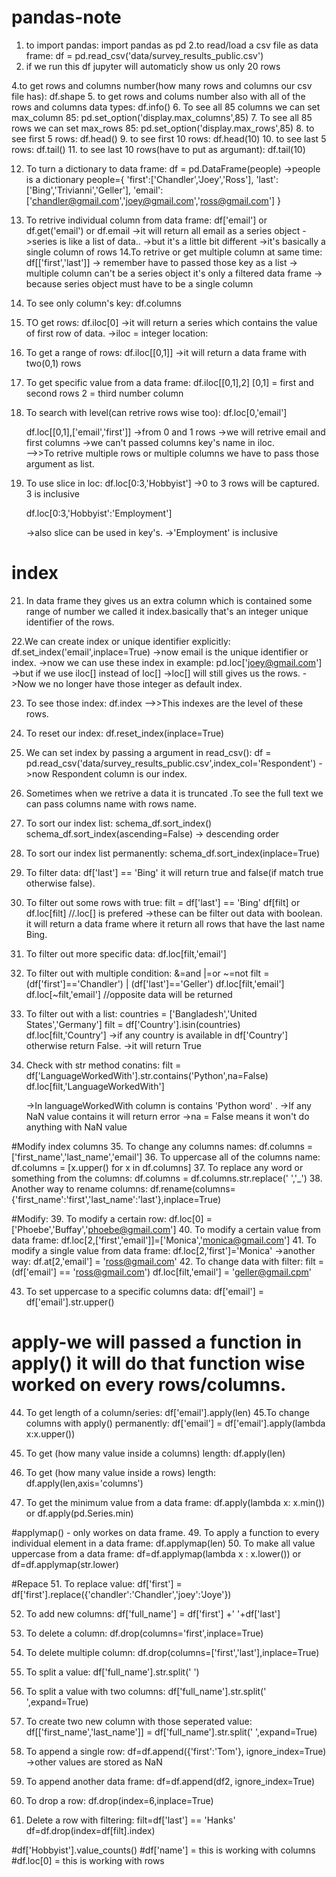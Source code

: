 # pandas-note

1. to import pandas:
	import pandas as pd
2.to read/load a csv file as data frame:
	df = pd.read_csv('data/survey_results_public.csv')
3. if we run this df jupyter will automaticly show us only 20 rows

4.to get rows and columns number(how many rows and columns our csv file has):
	df.shape
5. to get rows and colums number also with all of the rows and columns data types:
	df.info()
6. To see all 85 columns we can set max_column 85:
	pd.set_option('display.max_columns',85) 
7. To see all 85 rows we can set max_rows 85:
	pd.set_option('display.max_rows',85)
8. to see first 5 rows:
	df.head()
9. to see first 10 rows:
	df.head(10)
10. to see last 5 rows:
	df.tail()
11. to see last 10 rows(have to put as argumant):
	df.tail(10)

12. To turn a dictionary to data frame:
	df = pd.DataFrame(people)
	->people is a dictionary
	people={
    		'first':['Chandler','Joey','Ross'],
    		'last':['Bing','Trivianni','Geller'],
    		'email':['chandler@gmail.com','joey@gmail.com','ross@gmail.com']
	}
13. To retrive individual column from data frame:
	df['email'] or df.get('email') or df.email
	->it will return all email as a series object
	->series is like a list of data..
	->but it's a little bit different
	->it's basically a single column of rows
14.To retrive or get multiple column at same time:
	df[['first','last']]
	-> remember have to passed those key as a list
	-> multiple column can't be a series object it's only a filtered data frame
	-> because series object must have to be a single column

15. To see only column's key:
	df.columns
16. TO get rows:
	df.iloc[0]
	->it will return a series which contains the value of first row of data.
	->iloc = integer location:
17. To get a range of rows:
	df.iloc[[0,1]]
	->it will return a data frame with two(0,1) rows
18. To get specific value from a data frame:
	df.iloc[[0,1],2]
	[0,1] = first and second rows
	2 = third number column
19. To search with level(can retrive rows wise too):
	df.loc[0,'email']

	df.loc[[0,1],['email','first']]
	->from 0 and 1 rows
	->we will retrive email and first columns
	->we can't passed columns key's name in iloc.	
 -->>To retrive multiple rows or multiple columns we have to pass those argument as list.

20. To use slice in loc:
	df.loc[0:3,'Hobbyist']
	->0 to 3 rows will be captured. 3 is inclusive 
        
	df.loc[0:3,'Hobbyist':'Employment']
	
	->also slice can be used in key's.
	->'Employment' is inclusive

# index
21. In data frame they gives us an extra column which is contained some range of number
    we called it index.basically that's an integer unique identifier of the rows.

22.We can create index or unique identifier explicitly:
	df.set_index('email',inplace=True)
	->now email is the unique identifier or index.
	->now we can use these index in example: pd.loc['joey@gmail.com']
	->but if we use iloc[] instead of loc[]
	->loc[] will still gives us the rows.
	->Now we no longer have those integer as default index.

23. To see those index:
	df.index
	-->>This indexes are the level of these rows.
	
24. To reset our index:
	df.reset_index(inplace=True)

25. We can set index by passing a argument in read_csv():
	df = pd.read_csv('data/survey_results_public.csv',index_col='Respondent')
	->now Respondent column is our index.

26. Sometimes when we retrive a data it is truncated .To see the full text we can pass columns name with rows name.

27. To sort our index list:
	schema_df.sort_index()
	schema_df.sort_index(ascending=False)
	-> descending order
28. To sort our index list permanently:
	schema_df.sort_index(inplace=True)

29. To filter data:
	df['last'] == 'Bing'
	it will return true and false(if match true otherwise false).
30. To filter out some rows with true:
	filt = df['last'] == 'Bing'
	df[filt] or df.loc[filt] //.loc[] is prefered
	->these can be filter out data with boolean.
	it will return a data frame where it return all rows that have the last name Bing.
31. To filter out more specific data:
	df.loc[filt,'email']
32. To filter out with multiple condition:
	&=and
	|=or
	~=not
	filt = (df['first']=='Chandler') | (df['last']=='Geller')
	df.loc[filt,'email']
	df.loc[~filt,'email'] //opposite data will be returned

33. To filter out with a list:
	countries = ['Bangladesh','United States','Germany']
	filt = df['Country'].isin(countries)	
	df.loc[filt,'Country']
	->if any country is available in df['Country'] otherwise return False.
	->it will return True
34. Check with str method conatins:
	filt = df['LanguageWorkedWith'].str.contains('Python',na=False)
	df.loc[filt,'LanguageWorkedWith']

	->In languageWorkedWith column is contains 'Python word' .
	->If any NaN value contains it will return error
	->na = False means it won't do anything with NaN value

#Modify index columns
35. To change any columns names:
	df.columns = ['first_name','last_name','email']
36. To uppercase all of the columns name:
	df.columns = [x.upper() for x in df.columns]
37. To replace any word or something from the columns:
	df.columns = df.columns.str.replace(' ','_')
38. Another way to rename columns:
	df.rename(columns={'first_name':'first','last_name':'last'},inplace=True) 

#Modify:
39. To modify a certain row:
	df.loc[0] = ['Phoebe','Buffay','phoebe@gmail.com']
40. To modify a certain value from data frame:
	df.loc[2,['first','email']]=['Monica','monica@gmail.com']
41. To modify a single value from data frame:
	df.loc[2,'first']='Monica'
	->another way:
	df.at[2,'email'] = 'ross@gmail.com'
42. To change data with filter:
	filt = (df['email'] == 'ross@gmail.com')
	df.loc[filt,'email'] = 'geller@gmail.cpm'

43. To set uppercase to a specific columns data:
	df['email'] = df['email'].str.upper()

# apply-we will passed a function in apply() it will do that function wise worked on every rows/columns.
44. To get length of a column/series:
	df['email'].apply(len)
45.To change columns with apply() permanently:
	df['email'] = df['email'].apply(lambda x:x.upper())

46. To get (how many value inside a columns) length:
	df.apply(len)
47. To get (how many value inside a rows) length:
	df.apply(len,axis='columns')
48. To get the minimum value from a data frame:
	df.apply(lambda x: x.min()) or df.apply(pd.Series.min)

#applymap() - only workes on data frame.
49. To apply a function to every individual element in a data frame:
	df.applymap(len)
50. To make all value uppercase from a data frame:
	df=df.applymap(lambda x : x.lower())
	or df=df.applymap(str.lower)

#Repace
51. To replace value:
	df['first'] = df['first'].replace({'chandler':'Chandler','joey':'Joye'})

52. To add new columns:
	df['full_name'] = df['first'] +' '+df['last']
53. To delete a column:
	df.drop(columns='first',inplace=True)
54. To delete multiple column:
	df.drop(columns=['first','last'],inplace=True)
55. To split a value:
	df['full_name'].str.split(' ')
56. To split a value with two columns:
	df['full_name'].str.split(' ',expand=True)
57. To create two new column with those seperated value:
	df[['first_name','last_name']] = df['full_name'].str.split(' ',expand=True)
58. To append a single row:
	df=df.append({'first':'Tom'}, ignore_index=True)
	->other values are stored as NaN
59. To append another data frame:
	df=df.append(df2, ignore_index=True)
60. To drop a row:
	df.drop(index=6,inplace=True)

61. Delete a row with filtering:
	filt=df['last'] == 'Hanks'
	df=df.drop(index=df[filt].index)







#df['Hobbyist'].value_counts()
#df['name'] = this is working with columns
#df.loc[0] = this is working with rows











